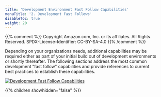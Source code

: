 ```yaml
---
title: 'Development Environment Fast Follow Capabilities'
menuTitle: '2. Development Fast Follows'
disableToc: true
weight: 20
---
```


{{% comment %}}
Copyright Amazon.com, Inc. or its affiliates. All Rights Reserved.
SPDX-License-Identifier: CC-BY-SA-4.0
{{% /comment %}}

Depending on your organizations needs, additional capabilities may be required either as part of your initial build out of development environments or shortly thereafter. The following sections address the most common development "fast follow" capabilities and provide references to current best practices to establish these capabilities.

[![Development Fast Follow Capabilities](/images/02-dev-fast-follow/dev-fast-follow.png)](/images/02-dev-fast-follow/dev-fast-follow.png)

{{% children showhidden="false" %}}